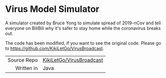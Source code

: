 # Virus Model Simulator

A simulator created by Bruce Yong to simulate spread of 2019-nCov 
and tell everyone on BiliBili why it's safer to stay home while the coronavirus breaks out.  

The code has been modified, if you want to see the original code. Please go to https://github.com/KikiLetGo/VirusBroadcast.

|||
| --: | :-- |
| Source Repo | [KikiLetGo/VirusBroadcast](https://github.com/KikiLetGo/VirusBroadcast) |
| Written in | Java |